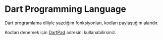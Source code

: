 # Dart Programming Language

Dart programlama diliyle yazdığım fonksiyonları, kodları paylaştığım alandır.

Kodları denemek için [DartPad](https://dartpad.dev/ "DartPad") adresini kullanabilirsiniz.
